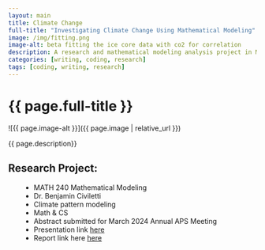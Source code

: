 ```yaml
---
layout: main
title: Climate Change
full-title: "Investigating Climate Change Using Mathematical Modeling"
image: /img/fitting.png
image-alt: beta fitting the ice core data with co2 for correlation
description: A research and mathematical modeling analysis project in Math 340 2022.
categories: [writing, coding, research]
tags: [coding, writing, research]
---
```


<style>
    .gallery {
        flex-direction: column; 
        justify-content: space-between;
        position: relative; 
        width: 230px;
        margin-right: 20px;
    }
    .gallery a {
        width: 100%;
        height: 100%;
    }
    .gallery img {
        width: 100%;
        height: 100%;
        border-right: none;
    }
    .gallery h2 {
        padding: 0 10px 10px;
        font-size: 30px;
        margin-top: 0; 
        line-height: 1em;
    }
    .gallery p {
        padding: 0 10px 10px;
        font-size: 20px;
    }
    .gallery .link {
        text-align: center;
    }
</style>
# {{ page.full-title }}
![{{ page.image-alt }}]({{ page.image | relative_url }})

{{ page.description}}

## Research Project:

<style>
    ul {
        margin-left: 2em;
    }
</style>

- MATH 240 Mathematical Modeling
- Dr. Benjamin Civiletti
- Climate pattern modeling
- Math & CS
- Abstract submitted for March 2024 Annual APS Meeting 
- Presentation link <a class="link hover-underline-animation" href="/assets/docs/climate/ClimateChange.pdf" target="_blank">here</a>
- Report link here <a class="link hover-underline-animation" href="/assets/docs/climate/report.pdf" target="_blank">here</a>
